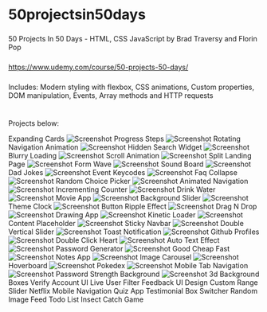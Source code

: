 # 50projectsin50days

###

50 Projects In 50 Days - HTML, CSS JavaScript by Brad Traversy and Florin Pop

###

https://www.udemy.com/course/50-projects-50-days/

###

Includes: Modern styling with flexbox, CSS animations, Custom properties, DOM manipulation, Events, Array methods and HTTP requests

#

Projects below:

Expanding Cards
![Screenshot](screenshots/01.png)
Progress Steps
![Screenshot](screenshots/02.png)
Rotating Navigation Animation
![Screenshot](screenshots/03.png)
Hidden Search Widget
![Screenshot](screenshots/04.png)
Blurry Loading
![Screenshot](screenshots/05.png)
Scroll Animation
![Screenshot](screenshots/06.png)
Split Landing Page
![Screenshot](screenshots/07.png)
Form Wave
![Screenshot](screenshots/08.png)
Sound Board
![Screenshot](screenshots/09.png)
Dad Jokes
![Screenshot](screenshots/10.png)
Event Keycodes
![Screenshot](screenshots/11.png)
Faq Collapse
![Screenshot](screenshots/12.png)
Random Choice Picker
![Screenshot](screenshots/13.png)
Animated Navigation
![Screenshot](screenshots/14.png)
Incrementing Counter
![Screenshot](screenshots/15.png)
Drink Water
![Screenshot](screenshots/16.png)
Movie App
![Screenshot](screenshots/17.png)
Background Slider
![Screenshot](screenshots/18.png)
Theme Clock
![Screenshot](screenshots/19.png)
Button Ripple Effect
![Screenshot](screenshots/20.png)
Drag N Drop
![Screenshot](screenshots/21.png)
Drawing App
![Screenshot](screenshots/22.png)
Kinetic Loader
![Screenshot](screenshots/23.png)
Content Placeholder
![Screenshot](screenshots/24.png)
Sticky Navbar
![Screenshot](screenshots/25.png)
Double Vertical Slider
![Screenshot](screenshots/26.png)
Toast Notification
![Screenshot](screenshots/27.png)
Github Profiles
![Screenshot](screenshots/28.png)
Double Click Heart
![Screenshot](screenshots/29.png)
Auto Text Effect
![Screenshot](screenshots/30.png)
Password Generator
![Screenshot](screenshots/31.png)
Good Cheap Fast
![Screenshot](screenshots/32.png)
Notes App
![Screenshot](screenshots/33.png)
Image Carousel
![Screenshot](screenshots/35.png)
Hoverboard
![Screenshot](screenshots/36.png)
Pokedex
![Screenshot](screenshots/37.png)
Mobile Tab Navigation
![Screenshot](screenshots/38.png)
Password Strength Background
![Screenshot](screenshots/39.png)
3d Background Boxes
Verify Account UI
Live User Filter
Feedback UI Design
Custom Range Slider
Netflix Mobile Navigation
Quiz App
Testimonial Box Switcher
Random Image Feed
Todo List
Insect Catch Game
